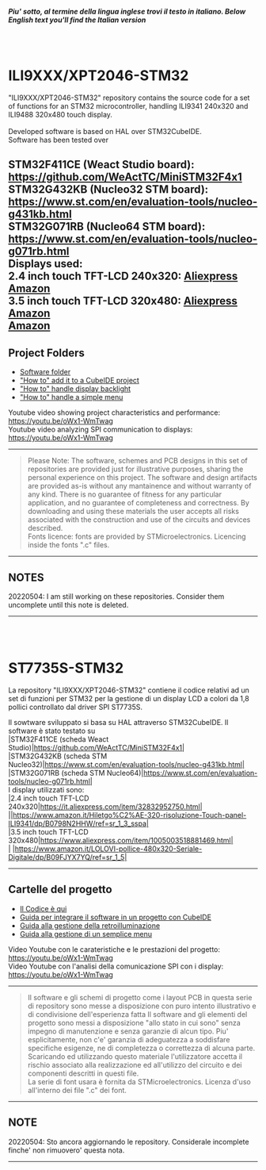 _**Piu' sotto, al termine della lingua inglese trovi il testo in italiano. </i>**_
_**Below English text you'll find the Italian version</i>**_

<br>
<br>

# ILI9XXX/XPT2046-STM32

"ILI9XXX/XPT2046-STM32" repository contains the source code for a set of functions for an STM32 microcontroller, handling ILI9341 240x320 and ILI9488 320x480 touch display.<br>
<br>
Developed software is based on HAL over STM32CubeIDE.<br>
Software has been tested over<br>

STM32F411CE (Weact Studio board): https://github.com/WeActTC/MiniSTM32F4x1<br>
STM32G432KB (Nucleo32 STM board): https://www.st.com/en/evaluation-tools/nucleo-g431kb.html<br>
STM32G071RB (Nucleo64 STM board): https://www.st.com/en/evaluation-tools/nucleo-g071rb.html<br>
Displays used:<br>
2.4 inch touch TFT-LCD 240x320:  [Aliexpress](https://it.aliexpress.com/item/32832952750.html)<br>
                                 [Amazon](https://www.amazon.it/Hiletgo%C2%AE-320-risoluzione-Touch-panel-ILI9341/dp/B0798N2HHW/ref=sr_1_3_sspa)<br>
3.5 inch touch TFT-LCD 320x480:  [Aliexpress](https://www.aliexpress.com/item/1005003518881469.html)<br>
                                 [Amazon](https://www.amazon.it/LOLOVI-pollice-480x320-Seriale-Digitale/dp/B09FJYX7YQ/ref=sr_1_5)<br>
								<a href="https://www.amazon.it/LOLOVI-pollice-480x320-Seriale-Digitale/dp/B09FJYX7YQ/ref=sr_1_5" target="_blank" >Amazon</a>
---

## Project Folders

- [Software folder](./single%2Bdual%20SPI%20port)
- ["How to" add it to a CubeIDE project](./HOWTO)
- ["How to" handle display backlight](./BACKLIGHT)
- ["How to" handle a simple menu](./MENU)

Youtube video showing project characteristics and performance: https://youtu.be/oWx1-WmTwag<br>
Youtube video analyzing SPI communication to displays: https://youtu.be/oWx1-WmTwag<br>


---
> Please Note:
> The software, schemes and PCB designs in this set of repositories are provided just for 
> illustrative purposes, sharing the personal experience on this project. 
> The software and design artifacts are provided as-is without any mantainence and without
> warranty of any kind. There is no guarantee of fitness for any particular application, 
> and no guarantee of completeness and correctness. 
> By downloading and using these materials the user accepts all risks associated with the
> construction and use of the circuits and devices described.<br>
> Fonts licence: fonts are provided by STMicroelectronics. Licencing inside the fonts ".c" files. 
---

## NOTES

20220504: I am still working on these repositories. Consider them uncomplete until this note is deleted.

---

<br>
<br>

# ST7735S-STM32

La repository "ILI9XXX/XPT2046-STM32" contiene il codice relativi ad un set di funzioni per STM32 per la gestione di un display LCD a colori da 1,8 pollici controllato dal driver SPI ST7735S.

Il sowtware sviluppato si basa su HAL attraverso STM32CubeIDE.
Il software è stato testato su<br>
|STM32F411CE (scheda Weact Studio)|https://github.com/WeActTC/MiniSTM32F4x1|<br>
|STM32G432KB (scheda STM Nucleo32)|https://www.st.com/en/evaluation-tools/nucleo-g431kb.html|<br>
|STM32G071RB (scheda STM Nucleo64)|https://www.st.com/en/evaluation-tools/nucleo-g071rb.html|<br>
I display utilizzati sono:<br>
|2.4 inch touch TFT-LCD 240x320|https://it.aliexpress.com/item/32832952750.html|<br>
||https://www.amazon.it/Hiletgo%C2%AE-320-risoluzione-Touch-panel-ILI9341/dp/B0798N2HHW/ref=sr_1_3_sspa|<br>
|3.5 inch touch TFT-LCD 320x480|https://www.aliexpress.com/item/1005003518881469.html|<br>
| |https://www.amazon.it/LOLOVI-pollice-480x320-Seriale-Digitale/dp/B09FJYX7YQ/ref=sr_1_5|<br>

---

## Cartelle del progetto 

- [Il Codice è qui](./single%2Bdual%20SPI%20port)
- [Guida per integrare il software in un progetto con CubeIDE](./HOWTO)
- [Guida alla gestione della retroilluminazione](./BACKLIGHT)
- [Guida alla gestione di un semplice menu](./MENU)

Video Youtube con le carateristiche e le prestazioni del progetto: https://youtu.be/oWx1-WmTwag<br>
Video Youtube con l'analisi della comunicazione SPI con i display: https://youtu.be/oWx1-WmTwag<br>

---
> Il software e gli schemi di progetto come i layout PCB in questa serie di repository 
> sono messe a disposizione con puro intento illustrativo e di condivisione dell'esperienza fatta
> Il software and gli elementi del progetto sono messi a disposizione "allo stato in cui sono"
> senza impegno di manutenzione e senza garanzie di alcun tipo. Piu' esplicitamente, non c'e' garanzia di 
> adeguatezza a soddisfare specifiche esigenze, ne di completezza o correttezza di alcuna parte.
> Scaricando ed utilizzando questo materiale l'utilizzatore accetta il rischio associato alla
> realizzazione ed all'utilizzo del circuito e dei componenti descritti in questi file.<br> La serie di font usara è fornita da STMicroelectronics. Licenza d'uso all'interno dei file ".c" dei font. 

---

## NOTE

20220504: Sto ancora aggiornando le repository. Considerale incomplete finche' non rimuovero' questa nota. 

---


